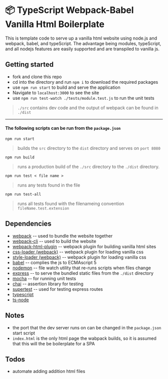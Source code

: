 # 📦  TypeScript Webpack-Babel Vanilla Html Boilerplate

This is template code to serve up a vanilla html website using node.js and webpack, babel, and typeScript.  The advantage being modules, typeScript, and all nodejs features are easily supported and are transpiled to vanilla js. 

## Getting started

* fork and clone this repo
* cd into the directory and run `npm i` to download the required packages
* use `npm run start` to build and serve the application 
* Navigate to `localhost:3000` to see the site
* use `npm run test-watch ./tests/module.test.js` to run the unit tests
  
> `./src` contains dev code and the output of webpack can be found in `./dist`

---

#### The following scripts can be run from the `package.json`

`npm run start`

> builds the `src` directory to the `dist` directory and serves on `port 8080`

`npm run build` 

>  runs a production build of the `./src` directory to the `./dist` directory.

`npm run test < file name >` 

> runs any tests found in the file

`npm run test-all` 

> runs all tests found with the filenameing convention `fileName.test.extension`

## Dependencies 

* [webpack](https://webpack.js.org/) -- used to bundle the website together
* [webpack-cli](https://webpack.js.org/api/cli/) -- used to build the website
* [webpack-html-plugin](https://webpack.js.org/plugins/html-webpack-plugin/) -- webpack plugin for building vanilla html sites
* [css-loader (webpack)](https://webpack.js.org/loaders/css-loader/) -- webpack plugin for loading vanilla css
* [style-loader (webpack)](https://webpack.js.org/loaders/style-loader/) -- webpack plugin for loading vanilla css
* [babel](https://babeljs.io/) -- complies the js to ECMAscript 5
* [nodemon](https://www.npmjs.com/package/nodemon) -- file watch utility that re-runs scripts when files change
* [express](https://expressjs.com/) -- to serve the bundled static files from the `./dist` directory
* [mocha](https://mochajs.org/) -- for running unit tests
* [chai](https://www.chaijs.com/) -- assertion library for testing
* [supertest](https://www.npmjs.com/package/supertest) -- used for testing express routes
* [typescript](https://www.npmjs.com/package/typescript)
* [ts-node](https://www.npmjs.com/package/ts-node)

## Notes


* the port that the dev server runs on can be changed in the `package.json` start script
* `index.html` is the only html page the wabpack builds, so it is assumed that this will the be boilerplate for a SPA 
  
## Todos

* automate adding addition html files